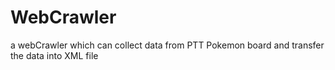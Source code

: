 # WebCrawler

a webCrawler which can collect data from PTT Pokemon board and transfer the data into XML file 

